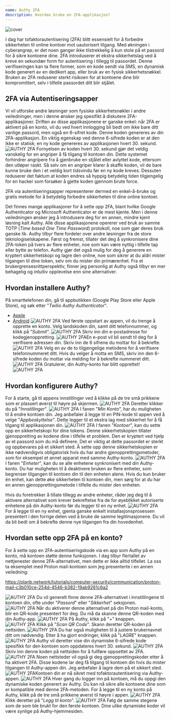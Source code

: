 ```yaml
---
name: Authy 2FA
description: Hvordan bruke en 2FA-applikasjon?
---
```

![cover](assets/cover.webp)

I dag har tofaktorautentisering (2FA) blitt essensielt for å forbedre sikkerheten til online kontoer mot uautorisert tilgang. Med økningen i cyberangrep, er det noen ganger ikke tilstrekkelig å kun stole på et passord for å sikre kontoene dine. 2FA introduserer et ekstra sikkerhetslag ved å kreve en sekundær form for autentisering i tillegg til passordet. Denne verifiseringen kan ta flere former, som en kode sendt via SMS, en dynamisk kode generert av en dedikert app, eller bruk av en fysisk sikkerhetsnøkkel. Bruken av 2FA reduserer sterkt risikoen for at kontoene dine blir kompromittert, selv i tilfelle passordet ditt blir stjålet.

## 2FA via Autentiseringsapper

Vi vil utforske andre løsninger som fysiske sikkerhetsnøkler i andre veiledninger, men i denne ønsker jeg spesifikt å diskutere 2FA-applikasjoner. Driften av disse applikasjonene er ganske enkel: når 2FA er aktivert på en konto, vil du ved hvert innlogging bli bedt om ikke bare ditt vanlige passord, men også en 6-sifret kode. Denne koden genereres av din 2FA-applikasjon. En viktig egenskap ved denne 6-sifrede koden er at den ikke er statisk; en ny kode genereres av applikasjonen hvert 30. sekund.
![AUTHY 2FA](assets/notext/01.webp)
Fornyelsen av koden hvert 30. sekund gjør det veldig vanskelig for en angriper å få tilgang til kontoen din. Dette systemet forhindrer angripere fra å gjenbruke en stjålet eller avlyttet kode, ettersom den utløper raskt. Så selv om en angriper klarer å skaffe koden, vil de bare kunne bruke den i et veldig kort tidsvindu før en ny kode kreves. Dessuten reduserer det faktum at koden endres så hyppig betydelig tiden tilgjengelig for en hacker som forsøker å gjette koden gjennom brute force.

2FA via autentiseringsapper representerer dermed en enkel-å-bruke og gratis metode for å betydelig forbedre sikkerheten til dine online kontoer.

Det finnes mange applikasjoner for å sette opp 2FA, blant hvilke Google Authenticator og Microsoft Authenticator er de mest kjente. Men i denne veiledningen ønsker jeg å introdusere deg for en annen, mindre kjent løsning kalt Authy. Alle disse applikasjonene opererer ved bruk av samme TOTP (*Time based One Time Password*) protokoll, noe som gjør deres bruk ganske lik.
Authy tilbyr flere fordeler over andre løsninger fra de store teknologiselskapene. Først og fremst, tillater det deg å synkronisere dine 2FA-token på tvers av flere enheter, noe som kan være nyttig i tilfelle tap eller bytte av telefon. Authy gjør det også mulig for deg å generere en kryptert sikkerhetskopi og lagre den online, noe som sikrer at du aldri mister tilgangen til dine token, selv om du mister din primærenhet. Fra et brukergrensesnittperspektiv, finner jeg personlig at Authy også tilbyr en mer behagelig og intuitiv opplevelse enn sine alternativer.

## Hvordan installere Authy?

På smarttelefonen din, gå til appbutikken (Google Play Store eller Apple Store), og søk etter "*Twilio Authy Authenticator*".

- [Apple](https://apps.apple.com/us/app/twilio-authy/id494168017)
- [Android](https://play.google.com/store/apps/details?id=com.authy.authy)
![AUTHY 2FA](assets/notext/02.webp)
Ved første oppstart av appen, vil du trenge å opprette en konto. Velg landskoden din, samt ditt telefonnummer, og klikk på "*Submit*".
![AUTHY 2FA](assets/notext/03.webp)
Skriv inn din e-postadresse for kodegjenoppretting.
![AUTHY 2FA](assets/notext/04.webp)En e-post vil bli sendt til deg for å verifisere adressen din. Skriv inn de 6 sifrene du mottar for å bekrefte.
![AUTHY 2FA](assets/notext/05.webp)
Velg en av de to tilgjengelige metodene for å verifisere telefonnummeret ditt. Hvis du velger å motta en SMS, skriv inn den 6-sifrede koden du mottar via melding for å bekrefte nummeret ditt.
![AUTHY 2FA](assets/notext/06.webp)
Gratulerer, din Authy-konto har blitt opprettet!
![AUTHY 2FA](assets/notext/07.webp)
## Hvordan konfigurere Authy?

For å starte, gå til appens innstillinger ved å klikke på de tre små prikkene som er plassert øverst til høyre på skjermen.
![AUTHY 2FA](assets/notext/08.webp)
Deretter klikker du på "*Innstillinger*".
![AUTHY 2FA](assets/notext/09.webp)
I fanen "*Min Konto*", har du muligheten til å endre kontoen din. Jeg anbefaler å legge til en PIN-kode til appen ved å velge "*Appbeskyttelse*". Dette legger til et ekstra lag med sikkerhet for å få tilgang til applikasjonen din.
![AUTHY 2FA](assets/notext/10.webp)
I fanen "*Kontoer*", kan du sette opp en sikkerhetskopi for dine tokens. Denne sikkerhetskopien tillater gjenoppretting av kodene dine i tilfelle et problem. Den er kryptert ved hjelp av et passord som du må definere. Det er viktig at dette passordet er sterkt og oppbevares på et sikkert sted. Å sette opp denne sikkerhetskopien er ikke nødvendigvis obligatorisk hvis du har andre gjenopprettingsmetoder, som for eksempel et annet apparat med samme Authy-konto.
![AUTHY 2FA](assets/notext/11.webp)I fanen "*Enheter*", kan du se alle enhetene synkronisert med din Authy-konto. Du har muligheten til å deaktivere bruken av flere enheter, som begrenser tilgangen til kontoen din til den enheten alene. Hvis du kun bruker én enhet, kan dette øke sikkerheten til kontoen din, men sørg for at du har en annen gjenopprettingsmetode i tilfelle du mister den enheten.

Hvis du foretrekker å tillate tillegg av andre enheter, råder jeg deg til å aktivere alternativet som krever bekreftelse fra de for øyeblikket autoriserte enhetene på din Authy-konto før du legger til en ny enhet.
![AUTHY 2FA](assets/notext/12.webp)
For å legge til en ny enhet, gjenta ganske enkelt installasjonsprosessen presentert i den forrige delen ved å bruke de samme legitimasjonene. Du vil da bli bedt om å bekrefte denne nye tilgangen fra din hovedenhet.

## Hvordan sette opp 2FA på en konto?

For å sette opp en 2FA-autentiseringskode via en app som Authy på en konto, må kontoen støtte denne funksjonen. I dag tilbyr flertallet av nettjenester denne 2FA-alternativet, men dette er ikke alltid tilfellet. La oss ta eksemplet med Proton mail-kontoen som jeg presenterte i en annen veiledning:

https://planb.network/tutorials/computer-security/communication/proton-mail-c3b010ce-254d-4546-b382-19ab9261c6a2

![AUTHY 2FA](assets/notext/13.webp)
Du vil generelt finne denne 2FA-alternativet i innstillingene til kontoen din, ofte under "*Passord*" eller "*Sikkerhet*" seksjonen.
![AUTHY 2FA](assets/notext/14.webp)
Når du aktiverer denne alternativet på din Proton mail-konto, blir en QR-kode presentert for deg. Du må da skanne denne QR-koden med din Authy-app.
![AUTHY 2FA](assets/notext/15.webp)
På Authy, klikk på "*+*" knappen.
![AUTHY 2FA](assets/notext/16.webp)
Klikk på "*Scan QR Code*". Skann deretter QR-koden på nettsiden. ![AUTHY 2FA](assets/notext/17.webp)
Du har også muligheten til å justere brukernavnet ditt om nødvendig. Etter å ha gjort endringer, klikk på "*LAGRE*" knappen.
![AUTHY 2FA](assets/notext/18.webp)
Authy vil deretter vise din dynamiske 6-sifrede kode spesifikk for den kontoen som oppdateres hvert 30. sekund.
![AUTHY 2FA](assets/notext/19.webp)
Skriv inn denne koden på nettsiden for å fullføre oppsettet av 2FA.
![AUTHY 2FA](assets/notext/20.webp)
Noen nettsteder vil også gi deg gjenopprettingskoder etter å ha aktivert 2FA. Disse kodene lar deg få tilgang til kontoen din hvis du mister tilgangen til Authy-appen din. Jeg anbefaler å lagre dem på et sikkert sted.
![AUTHY 2FA](assets/notext/21.webp)Kontoen din er nå sikret med tofaktorautentisering via Authy-appen.
![AUTHY 2FA](assets/notext/22.webp)
Hver gang du logger inn på kontoen, må du oppgi den dynamiske koden generert av Authy. Du kan nå sikre alle kontoene dine som er kompatible med denne 2FA-metoden. For å legge til en ny konto på Authy, klikk på de tre små prikkene øverst til høyre i appen.
![AUTHY 2FA](assets/notext/23.webp)
Klikk deretter på "*Legg til konto*".
![AUTHY 2FA](assets/notext/24.webp)
Følg de samme stegene som de som ble brukt for den første kontoen. Dine ulike dynamiske koder vil være synlige på Authy-hjemmesiden.